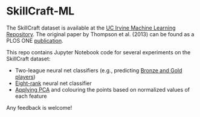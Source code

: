 # SkillCraft-ML

The SkillCraft dataset is available at the [UC Irvine Machine Learning Repository](https://archive.ics.uci.edu/ml/datasets/SkillCraft1+Master+Table+Dataset). The original paper by Thompson et al. (2013) can be found as a  PLOS ONE [publication](http://journals.plos.org/plosone/article?id=10.1371/journal.pone.0075129).

This repo contains Jupyter Notebook code for several experiments on the SkillCraft dataset:

* Two-league neural net classifiers (e.g., predicting [Bronze and Gold players](./SkillCraft_Bronze_Gold.ipynb))
* [Eight-rank](./SkillCraft_Classify_Rank_with_GM.ipynb) neural net classifier
* [Applying PCA](./SkillCraft_PCA.ipynb) and colouring the points based on normalized values of each feature

Any feedback is welcome!
